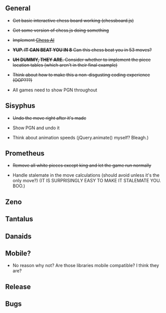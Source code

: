 ## General

- ~~Get basic interactive chess board working (chessboard.js)~~
- ~~Get some version of chess.js doing something~~
- ~~Implement [Chess AI](https://medium.freecodecamp.org/simple-chess-ai-step-by-step-1d55a9266977)~~
- ~~__YUP. IT CAN BEAT YOU IN 8__ Can this chess beat you in 53 moves?~~
- ~~__UH DUMMY, THEY ARE.__ Consider whether to implement the piece location tables (which aren't in their final example)~~
- ~~Think about how to make this a non-disgusting coding experience (OOP???)~~

- All games need to show PGN throughout

## Sisyphus

- ~~Undo the move right after it's made~~

- Show PGN and undo it
- Think about animation speeds (jQuery.animate() myself? Bleagh.)

## Prometheus

- ~~Remove all white pieces except king and let the game run normally~~

- Handle stalemate in the move calculations (should avoid unless it's the only move?) (IT IS SURPRISINGLY EASY TO MAKE IT STALEMATE YOU. BOO.)

## Zeno

## Tantalus

## Danaids

## Mobile?

- No reason why not? Are those libraries mobile compatible? I think they are?

## Release

## Bugs
